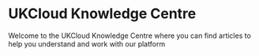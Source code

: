 # UKCloud Knowledge Centre

Welcome to the UKCloud Knowledge Centre where you can find articles to help you understand and work with our platform
